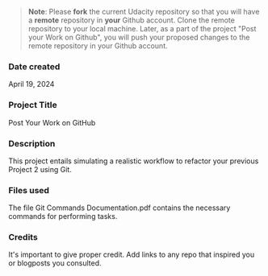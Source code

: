 >**Note**: Please **fork** the current Udacity repository so that you will have a **remote** repository in **your** Github account. Clone the remote repository to your local machine. Later, as a part of the project "Post your Work on Github", you will push your proposed changes to the remote repository in your Github account.

### Date created
April 19, 2024


### Project Title
Post Your Work on GitHub

### Description
This project entails simulating a realistic workflow to refactor your previous Project 2 using Git.

### Files used
The file Git Commands Documentation.pdf contains the necessary commands for performing tasks.

### Credits
It's important to give proper credit. Add links to any repo that inspired you or blogposts you consulted.

